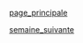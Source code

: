 [page_principale](https://are00dynamic-2018.github.io/RATP_Project/)  







[semaine_suivante](https://are00dynamic-2018.github.io/RATP_Project/sous_partie/semaine2)

